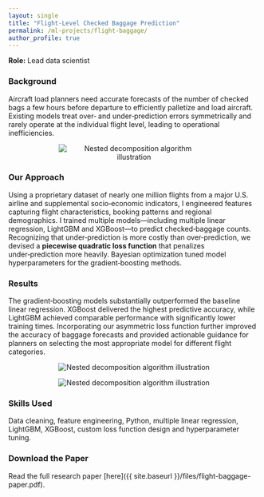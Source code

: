 ```yaml
---
layout: single
title: "Flight‑Level Checked Baggage Prediction"
permalink: /ml-projects/flight-baggage/
author_profile: true
---
```


**Role:** Lead data scientist

### Background

Aircraft load planners need accurate forecasts of the number of checked bags a few hours before departure to efficiently palletize and load aircraft. Existing models treat over‑ and under‑prediction errors symmetrically and rarely operate at the individual flight level, leading to operational inefficiencies.

<p  style="text-align: center;"><img src="{{ site.baseurl }}/assets/img/project-baggage-prediction.png" alt="Nested decomposition algorithm illustration" style="max-width:60%; height:auto;" /></p>

### Our Approach

Using a proprietary dataset of nearly one million flights from a major U.S. airline and supplemental socio‑economic indicators, I engineered features capturing flight characteristics, booking patterns and regional demographics. I trained multiple models—including multiple linear regression, LightGBM and XGBoost—to predict checked‑baggage counts. Recognizing that under‑prediction is more costly than over‑prediction, we devised a **piecewise quadratic loss function** that penalizes under‑prediction more heavily. Bayesian optimization tuned model hyperparameters for the gradient‑boosting methods.



### Results

The gradient‑boosting models substantially outperformed the baseline linear regression. XGBoost delivered the highest predictive accuracy, while LightGBM achieved comparable performance with significantly lower training times. Incorporating our asymmetric loss function further improved the accuracy of baggage forecasts and provided actionable guidance for planners on selecting the most appropriate model for different flight categories.

<p  style="text-align: center;"><img src="{{ site.baseurl }}/assets/img/Baggage_prediction_residual_differCu_MLR.png" alt="Nested decomposition algorithm illustration" style="max-width:80%; height:auto;" /></p>

<p  style="text-align: center;"><img src="{{ site.baseurl }}/assets/img/Baggage_prediction_residual_MLR_LGBM.png" alt="Nested decomposition algorithm illustration" style="max-width:80%; height:auto;" /></p>

### Skills Used

Data cleaning, feature engineering, Python, multiple linear regression, LightGBM, XGBoost, custom loss function design and hyperparameter tuning.

### Download the Paper

Read the full research paper [here]({{ site.baseurl }}/files/flight-baggage-paper.pdf).

